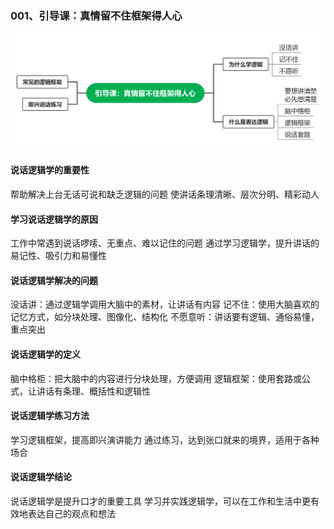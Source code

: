 ### 001、引导课：真情留不住框架得人心
![](assets/001、引导课：真情留不住框架得人心.png)

#### 说话逻辑学的重要性
帮助解决上台无话可说和缺乏逻辑的问题
使讲话条理清晰、层次分明、精彩动人

#### 学习说话逻辑学的原因
工作中常遇到说话啰嗦、无重点、难以记住的问题
通过学习逻辑学，提升讲话的易记性、吸引力和易懂性

#### 说话逻辑学解决的问题
没话讲：通过逻辑学调用大脑中的素材，让讲话有内容
记不住：使用大脑喜欢的记忆方式，如分块处理、图像化、结构化
不愿意听：讲话要有逻辑、通俗易懂，重点突出

#### 说话逻辑学的定义
脑中格柜：把大脑中的内容进行分块处理，方便调用
逻辑框架：使用套路或公式，让讲话有条理、概括性和逻辑性

#### 说话逻辑学练习方法
学习逻辑框架，提高即兴演讲能力
通过练习，达到张口就来的境界，适用于各种场合

#### 说话逻辑学结论
说话逻辑学是提升口才的重要工具
学习并实践逻辑学，可以在工作和生活中更有效地表达自己的观点和想法

